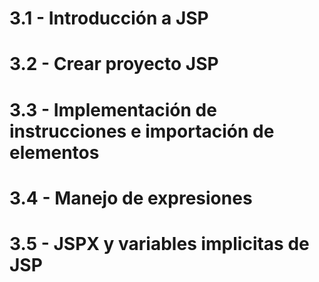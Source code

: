 # 3.1 - Introducción a JSP


# 3.2 - Crear proyecto JSP


# 3.3 - Implementación de instrucciones e importación de elementos


# 3.4 - Manejo de expresiones


# 3.5 - JSPX y variables implicitas de JSP

